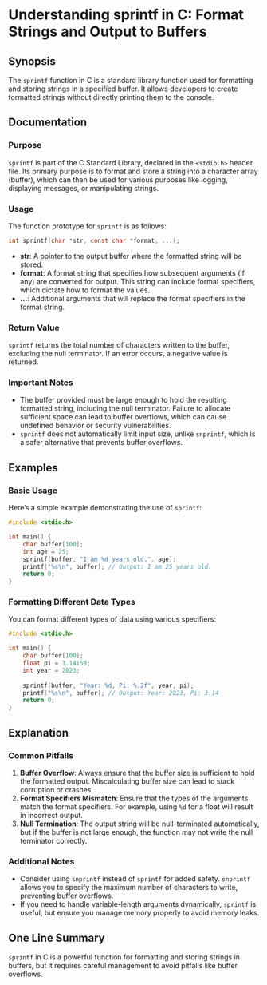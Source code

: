<!--
Meta Description: # Understanding sprintf in C: Format Strings and Output to Buffers ## Synopsis The `sprintf` function in C is a standard library function used for for...
Meta Keywords: buffer, sprintf, format, output, string
-->

# Understanding sprintf in C: Format Strings and Output to Buffers

## Synopsis
The `sprintf` function in C is a standard library function used for formatting and storing strings in a specified buffer. It allows developers to create formatted strings without directly printing them to the console.

## Documentation

### Purpose
`sprintf` is part of the C Standard Library, declared in the `<stdio.h>` header file. Its primary purpose is to format and store a string into a character array (buffer), which can then be used for various purposes like logging, displaying messages, or manipulating strings.

### Usage
The function prototype for `sprintf` is as follows:

```c
int sprintf(char *str, const char *format, ...);
```

- **str**: A pointer to the output buffer where the formatted string will be stored.
- **format**: A format string that specifies how subsequent arguments (if any) are converted for output. This string can include format specifiers, which dictate how to format the values.
- **...**: Additional arguments that will replace the format specifiers in the format string.

### Return Value
`sprintf` returns the total number of characters written to the buffer, excluding the null terminator. If an error occurs, a negative value is returned.

### Important Notes
- The buffer provided must be large enough to hold the resulting formatted string, including the null terminator. Failure to allocate sufficient space can lead to buffer overflows, which can cause undefined behavior or security vulnerabilities.
- `sprintf` does not automatically limit input size, unlike `snprintf`, which is a safer alternative that prevents buffer overflows.

## Examples

### Basic Usage
Here’s a simple example demonstrating the use of `sprintf`:

```c
#include <stdio.h>

int main() {
    char buffer[100];
    int age = 25;
    sprintf(buffer, "I am %d years old.", age);
    printf("%s\n", buffer); // Output: I am 25 years old.
    return 0;
}
```

### Formatting Different Data Types
You can format different types of data using various specifiers:

```c
#include <stdio.h>

int main() {
    char buffer[100];
    float pi = 3.14159;
    int year = 2023;
    
    sprintf(buffer, "Year: %d, Pi: %.2f", year, pi);
    printf("%s\n", buffer); // Output: Year: 2023, Pi: 3.14
    return 0;
}
```

## Explanation

### Common Pitfalls
1. **Buffer Overflow**: Always ensure that the buffer size is sufficient to hold the formatted output. Miscalculating buffer size can lead to stack corruption or crashes.
2. **Format Specifiers Mismatch**: Ensure that the types of the arguments match the format specifiers. For example, using `%d` for a float will result in incorrect output.
3. **Null Termination**: The output string will be null-terminated automatically, but if the buffer is not large enough, the function may not write the null terminator correctly.

### Additional Notes
- Consider using `snprintf` instead of `sprintf` for added safety. `snprintf` allows you to specify the maximum number of characters to write, preventing buffer overflows.
- If you need to handle variable-length arguments dynamically, `sprintf` is useful, but ensure you manage memory properly to avoid memory leaks.

## One Line Summary
`sprintf` in C is a powerful function for formatting and storing strings in buffers, but it requires careful management to avoid pitfalls like buffer overflows.